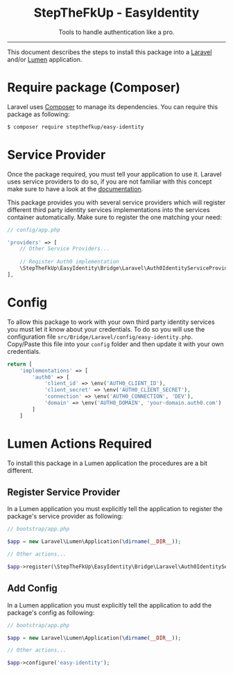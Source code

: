 <div align="center">
    <h1>StepTheFkUp - EasyIdentity</h1>
    <p>Tools to handle authentication like a pro.</p>
</div>

---

This document describes the steps to install this package into a [Laravel][1] and/or [Lumen][2] application.

# Require package (Composer)

Laravel uses [Composer][3] to manage its dependencies. You can require this package as following:

```bash
$ composer require stepthefkup/easy-identity
```

# Service Provider

Once the package required, you must tell your application to use it. Laravel uses service providers to do so, if you are
not familiar with this concept make sure to have a look at the [documentation][4].

This package provides you with several service providers which will register different third party identity services
implementations into the services container automatically. Make sure to register the one matching your need:

```php
// config/app.php

'providers' => [
    // Other Service Providers...
    
    // Register Auth0 implementation
    \StepTheFkUp\EasyIdentity\Bridge\Laravel\Auth0IdentityServiceProvider::class
],
```

# Config

To allow this package to work with your own third party identity services you must let it know about your credentials. 
To do so you will use the configuration file `src/Bridge/Laravel/config/easy-identity.php`. 
Copy/Paste this file into your `config` folder and then update it with your own credentials.

```php
return [
    'implementations' => [
        'auth0' => [
            'client_id' => \env('AUTH0_CLIENT_ID'),
            'client_secret' => \env('AUTH0_CLIENT_SECRET'),
            'connection' => \env('AUTH0_CONNECTION', 'DEV'),
            'domain' => \env('AUTH0_DOMAIN', 'your-domain.auth0.com')
        ]
    ]
```

# Lumen Actions Required

To install this package in a Lumen application the procedures are a bit different.

## Register Service Provider

In a Lumen application you must explicitly tell the application to register the package's service provider as following:

```php
// bootstrap/app.php

$app = new Laravel\Lumen\Application(\dirname(__DIR__));

// Other actions...

$app->register(\StepTheFkUp\EasyIdentity\Bridge\Laravel\Auth0IdentityServiceProvider::class);
```

## Add Config

In a Lumen application you must explicitly tell the application to add the package's config as following:

```php
// bootstrap/app.php

$app = new Laravel\Lumen\Application(\dirname(__DIR__));

// Other actions...

$app->configure('easy-identity');
```

[1]: https://laravel.com/
[2]: https://lumen.laravel.com/
[3]: https://getcomposer.org/
[4]: https://laravel.com/docs/5.7/providers
